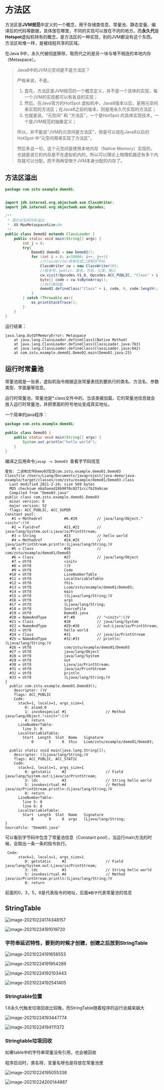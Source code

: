 # 方法区

方法区是**JVM规范**中定义的一个概念，用于存储类信息、常量池、静态变量、编译后的代码等数据，具体放在哪里，不同的实现可以放在不同的地方。而**永久代**是**Hotspot**虚拟机特有的概念，是方法区的一种实现，别的JVM都没有这个东西。方法区和堆一样，是被线程共享的区域。

在Java 8中，永久代被彻底移除，取而代之的是另一块与堆不相连的本地内存（Metaspace）。

> Java8中的JVM元空间是不是方法区？
>
> 严格来说，不是。
>
> 1. 首先，方法区是JVM规范的一个概念定义，并不是一个具体的实现，每一个JVM的实现都可以有各自的实现；
> 2. 然后，在Java官方的HotSpot 虚拟机中，Java8版本以后，是用元空间来实现的方法区；在Java8之前的版本，则是用永久代实现的方法区；
> 3. 也就是说，“元空间” 和 “方法区”，一个是HotSpot 的具体实现技术，一个是JVM规范的抽象定义；
>
> 所以，并不能说“JVM的元空间是方法区”，但是可以说在Java8以后的HotSpot 中“元空间用来实现了方法区”。
>
> 然后多说一句，这个元空间是使用本地内存（Native Memory）实现的，也就是说它的内存是不在虚拟机内的，所以可以理论上物理机器还有多个内存就可以分配，而不用再受限于JVM本身分配的内存了。

## 方法区溢出

```java
package com.zstu.example.demo01;


import jdk.internal.org.objectweb.asm.ClassWriter;
import jdk.internal.org.objectweb.asm.Opcodes;

/**
 * 演示元空间内存溢出
 * -XX:MaxMetaspaceSize=8m
 */
public class Demo02 extends ClassLoader {
    public static void main(String[] args) {
        int j = 0;
        try{
            Demo02 demo02 = new Demo02();
            for (int i = 0; i<10000; i++, j++){
                //ClassWriter用来生成二进制字节码
                ClassWriter cw = new ClassWriter(0);
                //版本号，public，类名，包名，父类，接口
                cw.visit(Opcodes.V1_8, Opcodes.ACC_PUBLIC, "Class" + i, null, "java/lang/Object", null);
                byte[] code = cw.toByteArray();
                //执行类加载
                demo02.defineClass("Class" + i, code, 0, code.length);
            }
        } catch (Throwable ex){
            ex.printStackTrace();
        }
    }
}
```

运行结果：

```
java.lang.OutOfMemoryError: Metaspace
	at java.lang.ClassLoader.defineClass1(Native Method)
	at java.lang.ClassLoader.defineClass(ClassLoader.java:763)
	at java.lang.ClassLoader.defineClass(ClassLoader.java:642)
	at com.zstu.example.demo01.Demo02.main(Demo02.java:23)
```

## 运行时常量池

常量池就是一张表，虚拟机指令根据这张常量表找到要执行的类名、方法名、参数类型、字面量等信息。

运行时常量池，常量池是*.class文件中的，当该类被加载，它的常量池信息就会放入运行时常量池，并把里面的符号地址变成真实地址。

一个简单的java程序：

```java
package com.zstu.example.demo01;

public class Demo03 {
    public static void main(String[] args) {
        System.out.println("hello world");
    }
}
```

编译之后用命令`javap -v Demo03 `查看字节码信息

```
警告: 二进制文件Demo03包含com.zstu.example.demo01.Demo03
Classfile /Users/Liang/Documents/javaproject/java-demo/java-example/target/classes/com/zstu/example/demo01/Demo03.class
  Last modified 2021-2-24; size 569 bytes
  MD5 checksum eba5aead28b9070c0271cccfb29a9cae
  Compiled from "Demo03.java"
public class com.zstu.example.demo01.Demo03
  minor version: 0
  major version: 52
  flags: ACC_PUBLIC, ACC_SUPER
Constant pool:
   #1 = Methodref          #6.#20         // java/lang/Object."<init>":()V
   #2 = Fieldref           #21.#22        // java/lang/System.out:Ljava/io/PrintStream;
   #3 = String             #23            // hello world
   #4 = Methodref          #24.#25        // java/io/PrintStream.println:(Ljava/lang/String;)V
   #5 = Class              #26            // com/zstu/example/demo01/Demo03
   #6 = Class              #27            // java/lang/Object
   #7 = Utf8               <init>
   #8 = Utf8               ()V
   #9 = Utf8               Code
  #10 = Utf8               LineNumberTable
  #11 = Utf8               LocalVariableTable
  #12 = Utf8               this
  #13 = Utf8               Lcom/zstu/example/demo01/Demo03;
  #14 = Utf8               main
  #15 = Utf8               ([Ljava/lang/String;)V
  #16 = Utf8               args
  #17 = Utf8               [Ljava/lang/String;
  #18 = Utf8               SourceFile
  #19 = Utf8               Demo03.java
  #20 = NameAndType        #7:#8          // "<init>":()V
  #21 = Class              #28            // java/lang/System
  #22 = NameAndType        #29:#30        // out:Ljava/io/PrintStream;
  #23 = Utf8               hello world
  #24 = Class              #31            // java/io/PrintStream
  #25 = NameAndType        #32:#33        // println:(Ljava/lang/String;)V
  #26 = Utf8               com/zstu/example/demo01/Demo03
  #27 = Utf8               java/lang/Object
  #28 = Utf8               java/lang/System
  #29 = Utf8               out
  #30 = Utf8               Ljava/io/PrintStream;
  #31 = Utf8               java/io/PrintStream
  #32 = Utf8               println
  #33 = Utf8               (Ljava/lang/String;)V
{
  public com.zstu.example.demo01.Demo03();
    descriptor: ()V
    flags: ACC_PUBLIC
    Code:
      stack=1, locals=1, args_size=1
         0: aload_0
         1: invokespecial #1                  // Method java/lang/Object."<init>":()V
         4: return
      LineNumberTable:
        line 3: 0
      LocalVariableTable:
        Start  Length  Slot  Name   Signature
            0       5     0  this   Lcom/zstu/example/demo01/Demo03;

  public static void main(java.lang.String[]);
    descriptor: ([Ljava/lang/String;)V
    flags: ACC_PUBLIC, ACC_STATIC
    Code:
      stack=2, locals=1, args_size=1
         0: getstatic     #2                  // Field java/lang/System.out:Ljava/io/PrintStream;
         3: ldc           #3                  // String hello world
         5: invokevirtual #4                  // Method java/io/PrintStream.println:(Ljava/lang/String;)V
         8: return
      LineNumberTable:
        line 5: 0
        line 6: 8
      LocalVariableTable:
        Start  Length  Slot  Name   Signature
            0       9     0  args   [Ljava/lang/String;
}
SourceFile: "Demo03.java"
```

可以看到字节码中包含了常量池信息（Constant pool），当运行main方法的时候，会取出一条一条的指令执行。

```
 Code:
      stack=2, locals=1, args_size=1
         0: getstatic     #2                  // Field java/lang/System.out:Ljava/io/PrintStream;
         3: ldc           #3                  // String hello world
         5: invokevirtual #4                  // Method java/io/PrintStream.println:(Ljava/lang/String;)V
         8: return
```

前面的0，3，5，8是代表指令的地址，后面`#数字`代表常量池的信息

## StringTable




![image-20210224174348157](https://tva1.sinaimg.cn/large/008eGmZEly1gnyrkzbie3j31060p0gv4.jpg)

![image-20210224191019720](https://tva1.sinaimg.cn/large/008eGmZEly1gnyu316e3hj31460eek0l.jpg)

### 字符串延迟特性，要到的时候才创建，创建之后放到StringTable

![image-20210224191658553](https://tva1.sinaimg.cn/large/008eGmZEly1gnyu9xdjkjj31hs0sm1kk.jpg)



![image-20210224191954289](https://tva1.sinaimg.cn/large/008eGmZEly1gnyucywlosj31je0hgncs.jpg)



![image-20210224192103443](https://tva1.sinaimg.cn/large/008eGmZEly1gnyue60ywhj317y0cejxs.jpg)



![image-20210224192541405](https://tva1.sinaimg.cn/large/008eGmZEly1gnyuizsu8nj30yc0gmakq.jpg)



### Stringtable位置

1.6永久代触发垃圾回收比较晚，而StringTable随着程序的运行会越来越大

![image-20210224193447774](https://tva1.sinaimg.cn/large/008eGmZEly1gnyush5kgjj313s0qgtib.jpg)



![image-20210224194111372](https://tva1.sinaimg.cn/large/008eGmZEly1gnyuz4d6klj30y00j0wmv.jpg)

### Stringtable垃圾回收

如果table中的字符串常量没有引用，也会被回收

程序启动时，类名呀，变量名呀也是存放在常量池里

![image-20210224195055338](https://tva1.sinaimg.cn/large/008eGmZEly1gnyv99mf48j30ys0di0zi.jpg)



![image-20210224200144887](https://tva1.sinaimg.cn/large/008eGmZEly1gnyvkiki5fj312s07e0vu.jpg)